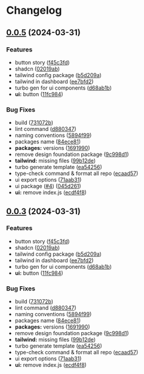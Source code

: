 # Changelog

## [0.0.5](https://github.com/Danishsjjd/feat-monorepo/compare/ui-v0.0.4...ui-v0.0.5) (2024-03-31)


### Features

* button story ([f45c3fd](https://github.com/Danishsjjd/feat-monorepo/commit/f45c3fdebb4e500fb4fb0efb54583ea001eea2ef))
* shadcn ([02019ab](https://github.com/Danishsjjd/feat-monorepo/commit/02019ab9b877bc788d38646bc12663edc8427532))
* tailwind config package ([b5d209a](https://github.com/Danishsjjd/feat-monorepo/commit/b5d209a29263f61fdcf4ca5974475f883c318dfa))
* tailwind in dashboard ([ee7bfd2](https://github.com/Danishsjjd/feat-monorepo/commit/ee7bfd23bbe52cdcbd491eca2f677bb006ddd65c))
* turbo gen for ui components ([d68ab1b](https://github.com/Danishsjjd/feat-monorepo/commit/d68ab1b6c5e0a5d2948135616826a3fd64bb595a))
* **ui:** button ([11fc984](https://github.com/Danishsjjd/feat-monorepo/commit/11fc984b70afa3d58b50c5e25a6bdf27b0f57538))


### Bug Fixes

* build ([731072b](https://github.com/Danishsjjd/feat-monorepo/commit/731072b5fc00ac430e4e1bae2927661e39b46fac))
* lint command ([d880347](https://github.com/Danishsjjd/feat-monorepo/commit/d880347d13eb3d7c05e16762b037ef97dca842eb))
* naming conventions ([5894f99](https://github.com/Danishsjjd/feat-monorepo/commit/5894f99abdf83096bb1df242b52c7825bc55b1c6))
* packages name ([84ece81](https://github.com/Danishsjjd/feat-monorepo/commit/84ece81634749d0f6b3c9ec539ccfc2605c8c9fc))
* **packages:** versions ([1691990](https://github.com/Danishsjjd/feat-monorepo/commit/1691990d705f55ff3fc619f97c4f6292a00e1aad))
* remove design foundation package ([9c998d1](https://github.com/Danishsjjd/feat-monorepo/commit/9c998d1416ed8b33dba0ad0077d93c55f9696f67))
* **tailwind:** missing files ([99b12de](https://github.com/Danishsjjd/feat-monorepo/commit/99b12de27ed7bd4d3c7a47f1ee922af2c1163144))
* turbo generate template ([ea54256](https://github.com/Danishsjjd/feat-monorepo/commit/ea54256673ec187165105e93079ac4694d1c6b49))
* type-check command & format all repo ([ecaad57](https://github.com/Danishsjjd/feat-monorepo/commit/ecaad575ca18b02aba9bad62c0e678868b2c9329))
* ui export options ([71aab31](https://github.com/Danishsjjd/feat-monorepo/commit/71aab31a63992aa526f960097061a8f6f154fef9))
* ui package ([#4](https://github.com/Danishsjjd/feat-monorepo/issues/4)) ([045d261](https://github.com/Danishsjjd/feat-monorepo/commit/045d2613178ce686b098cfc76bb5424213832bd8))
* **ui:** remove index.js ([ecdf4f8](https://github.com/Danishsjjd/feat-monorepo/commit/ecdf4f8396750f86f42f5c6df01a18093e1d0c21))

## [0.0.3](https://github.com/Danishsjjd/feat-monorepo/compare/ui-v0.0.2...ui-v0.0.3) (2024-03-31)


### Features

* button story ([f45c3fd](https://github.com/Danishsjjd/feat-monorepo/commit/f45c3fdebb4e500fb4fb0efb54583ea001eea2ef))
* shadcn ([02019ab](https://github.com/Danishsjjd/feat-monorepo/commit/02019ab9b877bc788d38646bc12663edc8427532))
* tailwind config package ([b5d209a](https://github.com/Danishsjjd/feat-monorepo/commit/b5d209a29263f61fdcf4ca5974475f883c318dfa))
* tailwind in dashboard ([ee7bfd2](https://github.com/Danishsjjd/feat-monorepo/commit/ee7bfd23bbe52cdcbd491eca2f677bb006ddd65c))
* turbo gen for ui components ([d68ab1b](https://github.com/Danishsjjd/feat-monorepo/commit/d68ab1b6c5e0a5d2948135616826a3fd64bb595a))
* **ui:** button ([11fc984](https://github.com/Danishsjjd/feat-monorepo/commit/11fc984b70afa3d58b50c5e25a6bdf27b0f57538))


### Bug Fixes

* build ([731072b](https://github.com/Danishsjjd/feat-monorepo/commit/731072b5fc00ac430e4e1bae2927661e39b46fac))
* lint command ([d880347](https://github.com/Danishsjjd/feat-monorepo/commit/d880347d13eb3d7c05e16762b037ef97dca842eb))
* naming conventions ([5894f99](https://github.com/Danishsjjd/feat-monorepo/commit/5894f99abdf83096bb1df242b52c7825bc55b1c6))
* packages name ([84ece81](https://github.com/Danishsjjd/feat-monorepo/commit/84ece81634749d0f6b3c9ec539ccfc2605c8c9fc))
* **packages:** versions ([1691990](https://github.com/Danishsjjd/feat-monorepo/commit/1691990d705f55ff3fc619f97c4f6292a00e1aad))
* remove design foundation package ([9c998d1](https://github.com/Danishsjjd/feat-monorepo/commit/9c998d1416ed8b33dba0ad0077d93c55f9696f67))
* **tailwind:** missing files ([99b12de](https://github.com/Danishsjjd/feat-monorepo/commit/99b12de27ed7bd4d3c7a47f1ee922af2c1163144))
* turbo generate template ([ea54256](https://github.com/Danishsjjd/feat-monorepo/commit/ea54256673ec187165105e93079ac4694d1c6b49))
* type-check command & format all repo ([ecaad57](https://github.com/Danishsjjd/feat-monorepo/commit/ecaad575ca18b02aba9bad62c0e678868b2c9329))
* ui export options ([71aab31](https://github.com/Danishsjjd/feat-monorepo/commit/71aab31a63992aa526f960097061a8f6f154fef9))
* **ui:** remove index.js ([ecdf4f8](https://github.com/Danishsjjd/feat-monorepo/commit/ecdf4f8396750f86f42f5c6df01a18093e1d0c21))
